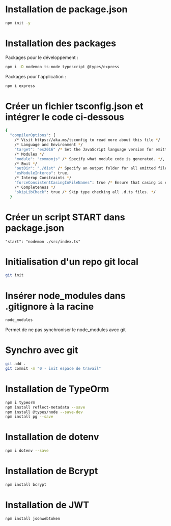 # Installation de package.json

```bash
npm init -y
```

# Installation des packages

Packages pour le développement :

```bash
npm i -D nodemon ts-node typescript @types/express
```

Packages pour l'application :

```bash
npm i express
```

# Créer un fichier tsconfig.json et intégrer le code ci-dessous 
```bash
{
  "compilerOptions": {
    /* Visit https://aka.ms/tsconfig to read more about this file */
    /* Language and Environment */
    "target": "es2016" /* Set the JavaScript language version for emitted JavaScript and include compatible library declarations. */,
    /* Modules */
    "module": "commonjs" /* Specify what module code is generated. */,
    /* Emit */
    "outDir": "./dist" /* Specify an output folder for all emitted files. */,
    "esModuleInterop": true,
    /* Interop Constraints */
    "forceConsistentCasingInFileNames": true /* Ensure that casing is correct in imports. */,
    /* Completeness */
    "skipLibCheck": true /* Skip type checking all .d.ts files. */
  }
```

# Créer un script START dans package.json 
``` 
"start": "nodemon ./src/index.ts"
```

# Initialisation d'un repo git local
```bash
git init
```

# Insérer node_modules dans .gitignore à la racine
```bash
node_modules
```
Permet de ne pas synchroniser le node_modules avec git

# Synchro avec git
```bash
git add .
git commit -m "0 - init espace de travail"
```

# Installation de TypeOrm

```bash
npm i typeorm
npm install reflect-metadata --save
npm install @types/node --save-dev
npm install pg --save
```

# Installation de dotenv

```bash
npm i dotenv --save
```

# Installation de Bcrypt

```bash
npm install bcrypt
```

# Installation de JWT

```bash
npm install jsonwebtoken
```